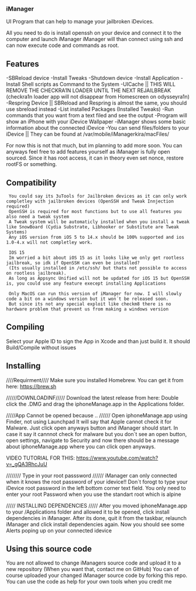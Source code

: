 ### iManager
UI Program that can help to manage your jailbroken iDevices.

All you need to do is install openssh on your device and connect it to the computer and launch iManager
iManager will than connect using ssh and can now execute code and commands as root.

## Features

 -SBReload device
 -Install Tweaks
 -Shutdown device
 -Install Application
 -Install Shell scripts as Command to the System
 -UICache || THIS WILL REMOVE THE CHECKRA1N LOADER UNTIL THE NEXT REJAILBREAK (checkra1n loader app will not disappear from Homescreen on odysseyra1n)
 -Respring Device || SBReload and Respring is almost the same, you should use sbreload instead
 -List installed Packages (Installed Tweaks)
 -Run commands that you want from a text filed and see the output
 -Program will show an iPhone with your iDevice Wallpaper
 -iManager shows some basic information about the connected iDevice
 -You can send files/folders to your iDevice || They can be found at /var/mobile/iManagerkira/macFiles/
 
  For now this is not that much, but im planning to add more soon. You can anyways feel free to add features yourself as iManager is fully open sourced.
  Since it has root access, it can in theory even set nonce, restore rootFS or something.
  
  ## Compatibility
  
     You could say its 3uTools for Jailbroken devices as it can only work completley with jailbroken devices (OpenSSH and Tweak Innjection required)
     OpenSSH is required for most functions but to use all features you also need a tweak system
     A Tweak system will be automaticly installed when you install a tweak like SnowBoard (Cydia Substrate, Libhooker or Substitute are Tweak Systems)
     Any iOS version from iOS 5 to 14.x should be 100% supported and ios 1.0-4.x will not completley work.
    
     IOS 15
     Im worried a bit about iOS 15 as it looks like we only get rootless jailbreak, so idk if OpenSSH can even be installed? 
     (Its usually installed in /etc/ssh/ but thats not possible to access on rootless jailbreak).
     As long as Appsync Unified will not be updated for iOS 15 but OpenSSH is, you could use any feature execept installing Applications
     
     Only MacOS can run this version of iManager for now. I will slowly code a bit on a windows version but it won´t be released soon.
     But since its not any special exploit like checkm8 there is no hardware problem that prevent us from making a windows version
     
## Compiling
   
   Select your Apple ID to sign the App in Xcode and than just build it. It should Build/Compile without issues
   
## Installing 
   
   ////Requirment////
   Make sure you installed Homebrew. You can get it from here: https://brew.sh
   
   //////DOWNLOADINF/////
   Download the latest release from here: 
   Double click the .DMG and drag the iphoneManage.app in the Applications folder.
   
   /////App Cannot be opened because .. //////
   Open iphoneManage.app using Finder, not using Launchpad
   It will say that Apple cannot check it for Malware. Just click open anyways button and iManager should start. 
   In case it say it cannnot check for malware but you don´t see an open button, open settings, navigate to Security and now there should be a message
   about iphoneManage.app where you can click open anyways. 
   
   VIDEO TUTORIAL FOR THIS: https://www.youtube.com/watch?v=_gQA3RhcJuU
   
   //////// Type in your root passsword //////
   iManager can only connected when it knows the root password of your idevice!! Don´t forogt to type your iDevice root password in the left bottom corner
   text field. You only need to enter your root Password when you use the standart root which is alpine
   
   ///// INSTALLING DEPENDENCIES /////
   After you moved iphoneManage.app to your /Applications folder and allowed it to be opened, click install dependencies in iManager.
   After its done, quit it from the taskbar, relaunch iManager and click install dependencies again. Now you should see some Alerts poping up on your connected idevice
   
   
## Using this source code
   You are not allowed to change iManagers source code and upload it to a new repository (When you want that, contact me on GitHub)
   You can of course uploaded your changed iManager source code by forking this repo. You can use the code as help for your own tools when you credit me
   
   
   
